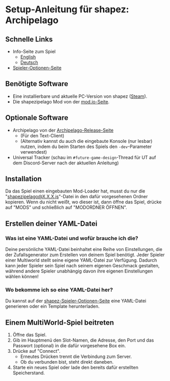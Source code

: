 # Setup-Anleitung für shapez: Archipelago

## Schnelle Links

- Info-Seite zum Spiel
    * [English](/games/shapez/info/en)
    * [Deutsch](/games/shapez/info/de)
- [Spieler-Optionen-Seite](/games/shapez/player-options)

## Benötigte Software

- Eine installierbare und aktuelle PC-Version von shapez ([Steam](https://store.steampowered.com/app/1318690/shapez/)).
- Die shapezipelago Mod von der [mod.io-Seite](https://mod.io/g/shapez/m/shapezipelago).

## Optionale Software

- Archipelago von der [Archipelago-Release-Seite](https://github.com/ArchipelagoMW/Archipelago/releases)
    * (Für den Text-Client)
    * (Alternativ kannst du auch die eingebaute Konsole (nur lesbar) nutzen, indem du beim Starten des Spiels den 
  `-dev`-Parameter verwendest)
- Universal Tracker (schau im `#future-game-design`-Thread für UT auf dem Discord-Server nach der aktuellen Anleitung)

## Installation

Da das Spiel einen eingebauten Mod-Loader hat, musst du nur die "shapezipelago@X.X.X.js"-Datei in den dafür vorgesehenen
Ordner kopieren. Wenn du nicht weißt, wo dieser ist, dann öffne das Spiel, drücke auf "MODS" und schließlich auf
"MODORDNER ÖFFNEN".

## Erstellen deiner YAML-Datei

### Was ist eine YAML-Datei und wofür brauche ich die?

Deine persönliche YAML-Datei beinhaltet eine Reihe von Einstellungen, die der Zufallsgenerator zum Erstellen von deinem 
Spiel benötigt. Jeder Spieler einer Multiworld stellt seine eigene YAML-Datei zur Verfügung. Dadurch kann jeder Spieler 
sein Spiel nach seinem eigenen Geschmack gestalten, während andere Spieler unabhängig davon ihre eigenen Einstellungen 
wählen können!

### Wo bekomme ich so eine YAML-Datei her?

Du kannst auf der [shapez-Spieler-Optionen-Seite](/games/shapez/player-options) eine YAML-Datei generieren oder ein 
Template herunterladen.

## Einem MultiWorld-Spiel beitreten

1. Öffne das Spiel.
2. Gib im Hauptmenü den Slot-Namen, die Adresse, den Port und das Passwort (optional) in die dafür vorgesehene Box ein.
3. Drücke auf "Connect".
   - Erneutes Drücken trennt die Verbindung zum Server.
   - Ob du verbunden bist, steht direkt daneben.
4. Starte ein neues Spiel oder lade den bereits dafür erstellten Speicherstand.
